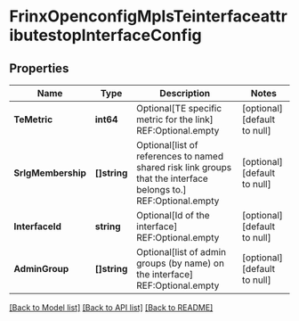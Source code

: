 # FrinxOpenconfigMplsTeinterfaceattributestopInterfaceConfig

## Properties
Name | Type | Description | Notes
------------ | ------------- | ------------- | -------------
**TeMetric** | **int64** | Optional[TE specific metric for the link] REF:Optional.empty | [optional] [default to null]
**SrlgMembership** | **[]string** | Optional[list of references to named shared risk link groups that the interface belongs to.] REF:Optional.empty | [optional] [default to null]
**InterfaceId** | **string** | Optional[Id of the interface] REF:Optional.empty | [optional] [default to null]
**AdminGroup** | **[]string** | Optional[list of admin groups (by name) on the interface] REF:Optional.empty | [optional] [default to null]

[[Back to Model list]](../README.md#documentation-for-models) [[Back to API list]](../README.md#documentation-for-api-endpoints) [[Back to README]](../README.md)



